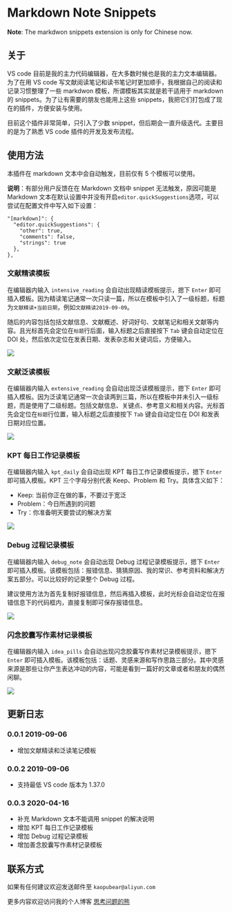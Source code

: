# Markdown Note Snippets

**Note**: The markdwon snippets extension is only for Chinese now.

## 关于

VS code 目前是我的主力代码编辑器，在大多数时候也是我的主力文本编辑器。为了在用 VS code 写文献阅读笔记和读书笔记时更加顺手，我根据自己的阅读和记录习惯整理了一些 markdwon 模板，所谓模板其实就是若干适用于 markdown 的 snippets。为了让有需要的朋友也能用上这些 snippets，我把它们打包成了现在的插件，方便安装与使用。

目前这个插件非常简单，只引入了少数 snippet，但后期会一直升级迭代。主要目的是为了熟悉 VS code 插件的开发及发布流程。

## 使用方法

本插件在 markdown 文本中会自动触发，目前仅有 5 个模板可以使用。

**说明**：有部分用户反馈在在 Markdown 文档中 snippet 无法触发，原因可能是 Markdown 文本在默认设置中并没有开启`editor.quickSuggestions`选项，可以尝试在配置文件中写入如下设置：

```
"[markdown]": {
  "editor.quickSuggestions": {
    "other": true,
    "comments": false,
    "strings": true
  },
},
```

### 文献精读模板

在编辑器内输入 `intensive_reading` 会自动出现精读模板提示，摁下 `Enter` 即可插入模板。因为精读笔记通常一次只读一篇，所以在模板中引入了一级标题，标题为`文献精读+当前日期`，例如`文献精读2019-09-09`。

随后的内容包括包括文献信息、文献概述、好词好句、文献笔记和相关文献等内容。且光标首先会定位在`标题`行后面，输入标题之后直接按下 `Tab` 键会自动定位在 DOI 处，然后依次定位在发表日期、发表杂志和关键词后，方便输入。

![](https://kaopubear-1254299507.cos.ap-shanghai.myqcloud.com/picgo/20200417101653.gif)

### 文献泛读模板

在编辑器内输入 `extensive_reading` 会自动出现泛读模板提示，摁下 `Enter` 即可插入模板。因为泛读笔记通常一次会读两到三篇，所以在模板中并未引入一级标题，而是使用了二级标题。包括文献信息、关键点、参考意义和相关内容。光标首先会定位在`标题`行位置，输入标题之后直接按下 `Tab` 键会自动定位在 DOI 和发表日期对应位置。

![](https://kaopubear-1254299507.cos.ap-shanghai.myqcloud.com/picgo/20200417101651.gif)

### KPT 每日工作记录模板

在编辑器内输入 `kpt_daily` 会自动出现 KPT 每日工作记录模板提示，摁下 `Enter` 即可插入模板。KPT 三个字母分别代表 Keep、Problem 和 Try。具体含义如下： 

- Keep: 当前你正在做的事，不要过于宽泛
- Problem：今日所遇到的问题
- Try：你准备明天要尝试的解决方案

![](https://kaopubear-1254299507.cos.ap-shanghai.myqcloud.com/picgo/20200417101652.gif)

### Debug 过程记录模板

在编辑器内输入 `debug_note` 会自动出现 Debug 过程记录模板提示，摁下 `Enter` 即可插入模板。该模板包括：报错信息、猜猜原因、我的常识、参考资料和解决方案五部分。可以比较好的记录整个 Debug 过程。

建议使用方法为首先复制好报错信息，然后再插入模板，此时光标会自动定位在报错信息下的代码框内，直接复制即可保存报错信息。

![](https://kaopubear-1254299507.cos.ap-shanghai.myqcloud.com/picgo/20200417101649.gif)

### 闪念胶囊写作素材记录模板

在编辑器内输入 `idea_pills` 会自动出现闪念胶囊写作素材记录模板提示，摁下 `Enter` 即可插入模板。该模板包括：话题、灵感来源和写作思路三部分。其中灵感来源是那些让你产生表达冲动的内容，可能是看到一篇好的文章或者和朋友的偶然闲聊。

![](https://kaopubear-1254299507.cos.ap-shanghai.myqcloud.com/picgo/20200417101650.gif)

## 更新日志

### 0.0.1 2019-09-06

- 增加文献精读和泛读笔记模板

### 0.0.2 2019-09-06

- 支持最低 VS code 版本为 1.37.0

### 0.0.3 2020-04-16

- 补充 Markdown 文本不能调用 snippet 的解决说明
- 增加 KPT 每日工作记录模板
- 增加 Debug 过程记录模板
- 增加善念胶囊写作素材记录模板 

## 联系方式

如果有任何建议欢迎发送邮件至 `kaopubear@aliyun.com`

更多内容欢迎访问我的个人博客 [思考问题的熊](https://kaopubear.top)
